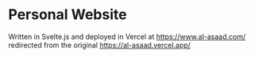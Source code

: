 # Personal Website

Written in Svelte.js and deployed in Vercel at https://www.al-asaad.com/ redirected from the original https://al-asaad.vercel.app/
